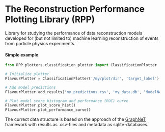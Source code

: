 # The Reconstruction Performance Plotting Library (RPP)

Library for studying the performance of data reconstruction models developed for (but not limited to) machine learning reconstruction of events from particle physics experiments.

#### Simple example

```python
from RPP.plotters.classification_plotter import ClassificationPlotter

# Initialize plotter
FlavourPlotter = ClassificationPlotter('/my/plot/dir', 'target_label')

# Add model predictions
FlavourPlotter.add_results('my_predictions.csv', 'my_data.db', 'ModelName')

# Plot model score histogram and performance (ROC) curve
FlavourPlotter.plot_score_hist()
FlavourPlotter.plot_performance_curve()
```

The currect data structure is based on the approach of the [GraphNeT](https://github.com/graphnet-team) framework with results as .csv-files and metadata as sqlite-databases.
